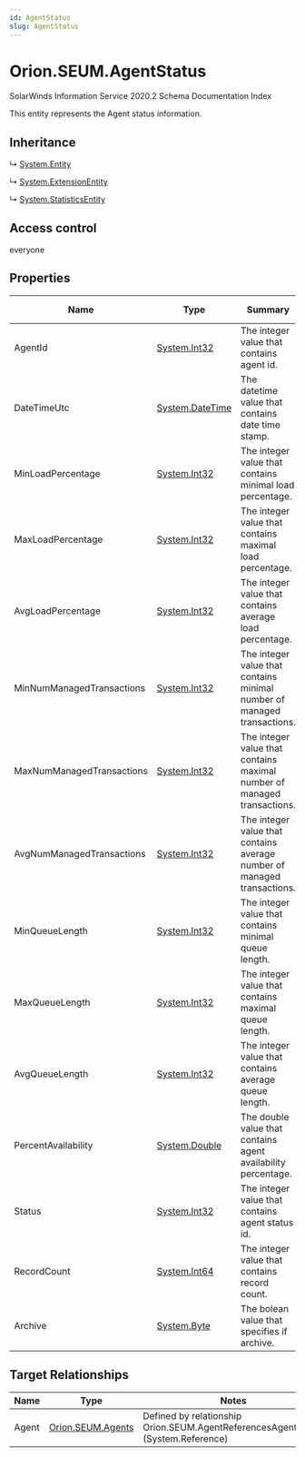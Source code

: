 ```yaml
---
id: AgentStatus
slug: AgentStatus
---
```


# Orion.SEUM.AgentStatus

SolarWinds Information Service 2020.2 Schema Documentation Index

This entity represents the Agent status information.

## Inheritance

↳ [System.Entity](./../System/Entity)

↳ [System.ExtensionEntity](./../System/ExtensionEntity)

↳ [System.StatisticsEntity](./../System/StatisticsEntity)

## Access control

everyone

## Properties

| Name | Type | Summary | Access Control |
| ------ | ------ | ------ | ------ |
| AgentId | [System.Int32](https://docs.microsoft.com/en-us/dotnet/api/system.int32) | The integer value that contains agent id. | everyone |
| DateTimeUtc | [System.DateTime](https://docs.microsoft.com/en-us/dotnet/api/system.datetime) | The datetime value that contains date time stamp. | everyone |
| MinLoadPercentage | [System.Int32](https://docs.microsoft.com/en-us/dotnet/api/system.int32) | The integer value that contains minimal load percentage. | everyone |
| MaxLoadPercentage | [System.Int32](https://docs.microsoft.com/en-us/dotnet/api/system.int32) | The integer value that contains maximal load percentage. | everyone |
| AvgLoadPercentage | [System.Int32](https://docs.microsoft.com/en-us/dotnet/api/system.int32) | The integer value that contains average load percentage. | everyone |
| MinNumManagedTransactions | [System.Int32](https://docs.microsoft.com/en-us/dotnet/api/system.int32) | The integer value that contains minimal number of managed transactions. | everyone |
| MaxNumManagedTransactions | [System.Int32](https://docs.microsoft.com/en-us/dotnet/api/system.int32) | The integer value that contains maximal number of managed transactions. | everyone |
| AvgNumManagedTransactions | [System.Int32](https://docs.microsoft.com/en-us/dotnet/api/system.int32) | The integer value that contains average number of managed transactions. | everyone |
| MinQueueLength | [System.Int32](https://docs.microsoft.com/en-us/dotnet/api/system.int32) | The integer value that contains minimal queue length. | everyone |
| MaxQueueLength | [System.Int32](https://docs.microsoft.com/en-us/dotnet/api/system.int32) | The integer value that contains maximal queue length. | everyone |
| AvgQueueLength | [System.Int32](https://docs.microsoft.com/en-us/dotnet/api/system.int32) | The integer value that contains average queue length. | everyone |
| PercentAvailability | [System.Double](https://docs.microsoft.com/en-us/dotnet/api/system.double) | The double value that contains agent availability percentage. | everyone |
| Status | [System.Int32](https://docs.microsoft.com/en-us/dotnet/api/system.int32) | The integer value that contains agent status id. | everyone |
| RecordCount | [System.Int64](https://docs.microsoft.com/en-us/dotnet/api/system.int64) | The integer value that contains record count. | everyone |
| Archive | [System.Byte](https://docs.microsoft.com/en-us/dotnet/api/system.byte) | The bolean value that specifies if archive. | everyone |

## Target Relationships

| Name | Type | Notes |
| ------ | ------ | ------ |
| Agent | [Orion.SEUM.Agents](./../Orion.SEUM/Agents) | Defined by relationship Orion.SEUM.AgentReferencesAgentStatus (System.Reference) |

